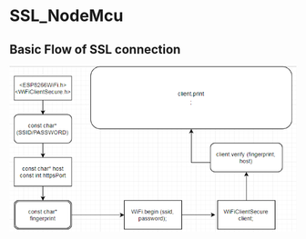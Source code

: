 # SSL_NodeMcu
## Basic Flow of SSL connection 



![Flow](https://github.com/niwantha33/SSL_NodeMcu/blob/master/ssl.png)
